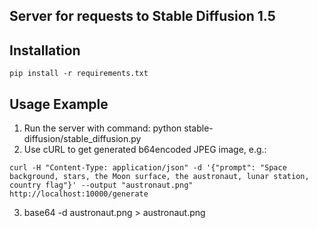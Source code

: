 ## Server for requests to Stable Diffusion 1.5

## Installation

```
pip install -r requirements.txt
```

## Usage Example

1. Run the server with command: python stable-diffusion/stable_diffusion.py
2. Use cURL to get generated b64encoded JPEG image, e.g.:
```
curl -H "Content-Type: application/json" -d '{"prompt": "Space background, stars, the Moon surface, the austronaut, lunar station, country flag"}' --output "austronaut.png" http://localhost:10000/generate
```
3. base64 -d austronaut.png > austronaut.png
